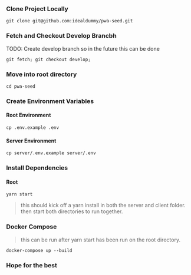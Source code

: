 ### Clone Project Locally

```ssh
git clone git@github.com:idealdummy/pwa-seed.git
```

### Fetch and Checkout Develop Brancbh

TODO: Create develop branch so in the future this can be done

```ssh
git fetch; git checkout develop;
```

### Move into root directory

```ssh
cd pwa-seed
```

### Create Environment Variables

#### Root Environment

```
cp .env.example .env
```

#### Server Environment

```ssh
cp server/.env.example server/.env
```

### Install Dependencies

#### Root

```ssh
yarn start
```
> this should kick off a yarn install in both the server and client folder. then start both directories to run together.

### Docker Compose

> this can be run after yarn start has been run on the root directory.

```ssh
docker-compose up --build
```

### Hope for the best

